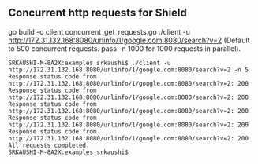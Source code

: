 ## Concurrent http requests for Shield

go build -o client concurrent_get_requests.go
./client -u http://172.31.132.168:8080/urlinfo/1/google.com:8080/search?v=2  (Default to 500 concurrent requests. pass -n 1000 for 1000 requests in parallel).

```
SRKAUSHI-M-8A2X:examples srkaushi$ ./client -u http://172.31.132.168:8080/urlinfo/1/google.com:8080/search?v=2 -n 5
Response status code from http://172.31.132.168:8080/urlinfo/1/google.com:8080/search?v=2: 200
Response status code from http://172.31.132.168:8080/urlinfo/1/google.com:8080/search?v=2: 200
Response status code from http://172.31.132.168:8080/urlinfo/1/google.com:8080/search?v=2: 200
Response status code from http://172.31.132.168:8080/urlinfo/1/google.com:8080/search?v=2: 200
Response status code from http://172.31.132.168:8080/urlinfo/1/google.com:8080/search?v=2: 200
All requests completed.
SRKAUSHI-M-8A2X:examples srkaushi$ 
```

